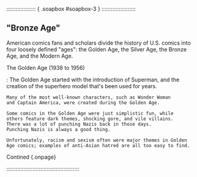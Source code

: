 ::::::::::::::::::: { .soapbox #soapbox-3 } ::::::::::::::::::::::

## "Bronze Age"

American comics fans and scholars divide the history of U.S.
comics into four loosely defined "ages": the Golden Age, the
Silver Age, the Bronze Age, and the Modern Age.

The Golden Age (1938 to 1956)

:   The Golden Age started with the introduction of Superman,
    and the creation of the superhero model that's been used for years. 
  
    Many of the most well-known characters, such as Wonder Woman 
    and Captain America, were created during the Golden Age.
  
    Some comics in the Golden Age were just simplistic fun, while
    others feature dark themes, shocking gore, and vile villains.
    There was a lot of punching Nazis back in those days.
    Punching Nazis is always a good thing. 
  
    Unfortunately, racism and sexism often were major themes in Golden 
    Age comics; examples of anti-Asian hatred are all too easy to find.

Contined [](#soapbox-4){.onpage}

:::::::::::::::::::::::::::::::::::::::::::::::
  
